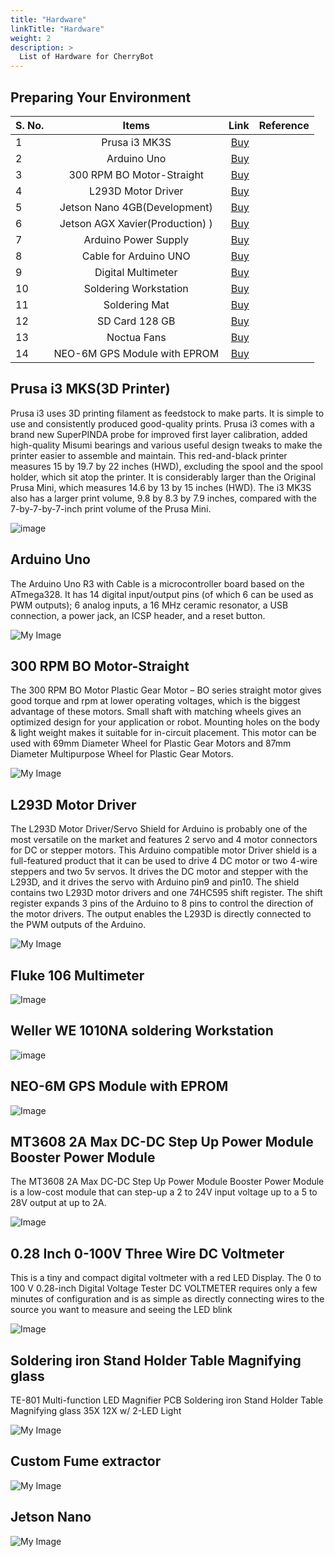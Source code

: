 ```yaml
---
title: "Hardware"
linkTitle: "Hardware"
weight: 2
description: >
  List of Hardware for CherryBot
---
```


## Preparing Your Environment

| S. No. |Items        |   Link        | Reference |
| ------------- |:-------------:| -----:| -----:|
| 1 | Prusa i3 MK3S | [Buy](https://shop.prusa3d.com/en/3d-printers/180-original-prusa-i3-mk3-kit.html) | | 
| 2 | Arduino Uno | [Buy](https://robu.in/product/original-arduino-uno-rev3/) |  |
| 3 | 300 RPM BO Motor-Straight | [Buy](https://robu.in/product/300-rpm-bo-motor-straight/) | | 
| 4 | L293D Motor Driver  | [Buy](https://robu.in/product/l298p-motor-driver-shield-for-arduino/) |  | 
| 5 | Jetson Nano 4GB(Development)| [Buy](https://www.tannatechbiz.com/brand/nvidia/nvidia-development-board.html) |  |
| 6 | Jetson AGX Xavier(Production) ) | [Buy](https://www.tannatechbiz.com/brand/nvidia/nvidia-development-board.html) |  |
| 7 | Arduino Power Supply | [Buy](https://robu.in/product/orange-5v-3a-power-supply-adapter-charger-with-5-5mm-dc-plug/) | |
| 8 | Cable for Arduino UNO | [Buy](https://robu.in/product/cable-for-arduino-uno-mega-usb-a-to-b-1m/) | | 
| 9 | Digital Multimeter | [Buy](https://www.amazon.in/Fluke-106-Sized-Digital-Multimeter/) | | 
| 10 | Soldering Workstation | [Buy](https://sumitron.com/product/hakko-fx-801-soldering-station/) | |
| 11 | Soldering Mat | [Buy](https://www.amazon.in/Scout-Insulation-Silicone-Magnetic-Soldering/dp/B07W98FT6D/) | |
| 12 | SD Card 128 GB | [Buy](https://www.amazon.in/SanDisk-microSDXC-Memory-Adapter-SDSQUAR-128G-GN6MA/dp/B073JYC4XM/) | | 
| 13 | Noctua Fans | [Buy](https://www.primeabgb.com/online-price-reviews-india/nocuta-nf-a14-ippc-3000-pwm-140mm-pwm-aao-frame-technology-and-sso2-bearing-fan/) | | 14 | USB C Power Cable | [Buy]() | | 
| 14 | NEO-6M GPS Module with EPROM | [Buy](https://robu.in/product/ublox-neo-6m-gps-module/) | |



## Prusa i3 MKS(3D Printer)

Prusa i3 uses 3D printing filament as feedstock to make parts. It is simple to use and consistently produced good-quality prints. Prusa i3 comes with a brand new SuperPINDA probe for improved first layer calibration, added high-quality Misumi bearings and various useful design tweaks to make the printer easier to assemble and maintain. This red-and-black printer measures 15 by 19.7 by 22 inches (HWD), excluding the spool and the spool holder, which sit atop the printer. It is considerably larger than the Original Prusa Mini, which measures 14.6 by 13 by 15 inches (HWD). The i3 MK3S also has a larger print volume, 9.8 by 8.3 by 7.9 inches, compared with the 7-by-7-by-7-inch print volume of the Prusa Mini.




![image](prusa.png)


## Arduino Uno 


The Arduino Uno R3 with Cable is a microcontroller board based on the ATmega328. It has 14 digital input/output pins (of which 6 can be used as PWM outputs); 6 analog inputs, a 16 MHz ceramic resonator, a USB connection, a power jack, an ICSP header, and a reset button.



![My Image](arduino.png)


## 300 RPM BO Motor-Straight 

The 300 RPM BO Motor Plastic Gear Motor – BO series straight motor gives good torque and rpm at lower operating voltages, which is the biggest advantage of these motors.
Small shaft with matching wheels gives an optimized design for your application or robot. Mounting holes on the body & light weight makes it suitable for in-circuit placement. This motor can be used with 69mm Diameter Wheel for Plastic Gear Motors and 87mm Diameter Multipurpose Wheel for Plastic Gear Motors.


![My Image](BOMotor.png)


## L293D Motor Driver

The L293D Motor Driver/Servo Shield for Arduino is probably one of the most versatile on the market and features 2 servo and 4 motor connectors for DC or stepper motors.
This Arduino compatible motor Driver shield is a full-featured product that it can be used to drive 4 DC motor or two 4-wire steppers and two 5v servos. It drives the DC motor and stepper with the L293D, and it drives the servo with Arduino pin9 and pin10.
The shield contains two L293D motor drivers and one 74HC595 shift register. The shift register expands 3 pins of the Arduino to 8 pins to control the direction of the motor drivers. The output enables the L293D is directly connected to the PWM outputs of the Arduino.

![My Image](MotorDriver.png)

## Fluke 106 Multimeter

![Image](fluke.png)

## Weller WE 1010NA soldering Workstation

![image](weller.png)


## NEO-6M GPS Module with EPROM

![Image](gps.png)

##  MT3608 2A Max DC-DC Step Up Power Module Booster Power Module 

The MT3608 2A Max DC-DC Step Up Power Module Booster Power Module is a low-cost module that can step-up a 2 to 24V input voltage up to a 5 to 28V output at up to 2A.


![Image](powermodule.png)

## 0.28 Inch 0-100V Three Wire DC Voltmeter

This is a tiny and compact digital voltmeter with a red LED Display. The 0 to 100 V 0.28-inch Digital Voltage Tester DC VOLTMETER requires only a few minutes of configuration and is as simple as directly connecting wires to the source you want to measure and seeing the LED blink

![Image](voltmeter.png)

## Soldering iron Stand Holder Table Magnifying glass

TE-801 Multi-function LED Magnifier PCB Soldering iron Stand Holder Table Magnifying glass 35X 12X w/ 2-LED Light 

![My Image](solderingiron.png)

## Custom Fume extractor 

![My Image](fume-extractor.png)

## Jetson Nano

![My Image](jetsonnano1.png)






